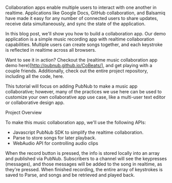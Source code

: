 Collaboration apps enable multiple users to interact with one another in realtime. Applications like Google Docs, GitHub collaboration, and Balsamiq have made it easy for any number of connected users to share updates, receive data simultaneously, and sync the state of the application.

In this blog post, we'll show you how to build a collaboration app. Our demo application is a simple music recording app with realtime collaboration capabilities. Multiple users can create songs together, and each keystroke is reflected in realtime across all browsers.

Want to see it in action? Checkout the (realtime music collaboration app demo here)[http://pubnub.github.io/CoBeats/], and get playing with a couple friends. Additionally, check out the entire project repository, including all the code, here.

This tutorial will focus on adding PubNub to make a music app collaborative; however, many of the practices we use here can be used to customize your own collaborative app use case, like a multi-user text editor or collaborative design app.

Project Overview

To make this music collaboration app, we'll use the following APIs:

  * Javascript PubNub SDK to simplify the realtime collaboration.
  * Parse to store songs for later playback.
  * WebAudio API for controlling audio clips
  
When the record button is pressed, the info is stored locally into an array and published via PubNub. Subscribers to a channel will see the keypresses (messages), and those messages will be added to the song in realtime, as they're pressed. When finished recording, the entire array of keystrokes is saved to Parse, and songs and be retrieved and played back.
